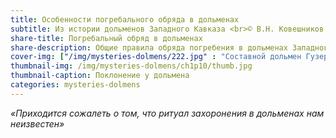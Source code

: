 ```yaml
---
title: Особенности погребального обряда в дольменах
subtitle: Из истории дольменов Западного Кавказа <br>© В.Н. Ковешников
share-title: Погребальный обряд в дольменах
share-description: Общие правила обряда погребения в дольменах Западного Кавказа археологами разгаданы, но даже в тех немногих случаях, когда дольмены раскапывались археологами, эти исследователи не решались с уверенностью восстановить картину погребения; таким запутанным этот вопрос остается и поныне.
cover-img: ["/img/mysteries-dolmens/222.jpg" : "Составной дольмен Гузерипль 1, вид с западной фасадной стороны"]
thumbnail-img: /img/mysteries-dolmens/ch1p10/thumb.jpg
thumbnail-caption: Поклонение у дольмена
categories: mysteries-dolmens
---
```

_«Приходится сожалеть о том, что ритуал захоронения в дольменах нам неизвестен»_
